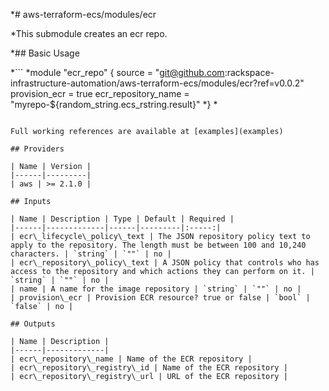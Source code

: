 \*# aws-terraform-ecs/modules/ecr

\*This submodule creates an ecr repo.

\*## Basic Usage

\*```
*module "ecr_repo" {
 source              = "git@github.com:rackspace-infrastructure-automation/aws-terraform-ecs/modules/ecr?ref=v0.0.2"
 provision_ecr       = true
 ecr_repository_name = "myrepo-${random_string.ecs_rstring.result}"
*}
*
```

Full working references are available at [examples](examples)

## Providers

| Name | Version |
|------|---------|
| aws | >= 2.1.0 |

## Inputs

| Name | Description | Type | Default | Required |
|------|-------------|------|---------|:-----:|
| ecr\_lifecycle\_policy\_text | The JSON repository policy text to apply to the repository. The length must be between 100 and 10,240 characters. | `string` | `""` | no |
| ecr\_repository\_policy\_text | A JSON policy that controls who has access to the repository and which actions they can perform on it. | `string` | `""` | no |
| name | A name for the image repository | `string` | `""` | no |
| provision\_ecr | Provision ECR resource? true or false | `bool` | `false` | no |

## Outputs

| Name | Description |
|------|-------------|
| ecr\_repository\_name | Name of the ECR repository |
| ecr\_repository\_registry\_id | Name of the ECR repository |
| ecr\_repository\_registry\_url | URL of the ECR repository |

